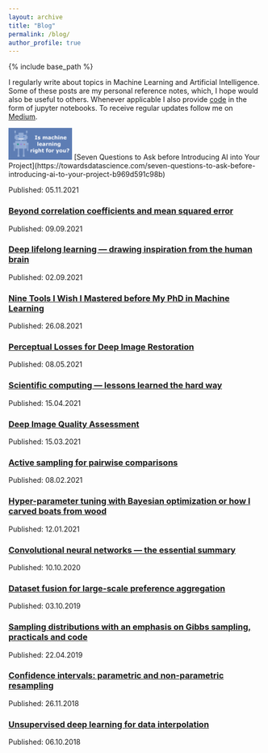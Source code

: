 ```yaml
---
layout: archive
title: "Blog"
permalink: /blog/
author_profile: true
---
```



{% include base_path %}

I regularly write about topics in Machine Learning and Artificial Intelligence. Some of these posts are my personal reference notes, which, I hope would also be useful to others. Whenever applicable I also provide [code](https://github.com/mikhailiuk/medium) in the form of jupyter notebooks. To receive regular updates follow me on [Medium](https://mikhailiuk.medium.com).

<p align="left">
<img src="./images/whynotuse.png" width="25%">
[Seven Questions to Ask before Introducing AI into Your Project](https://towardsdatascience.com/seven-questions-to-ask-before-introducing-ai-to-your-project-b969d591c98b)

Published: 05.11.2021
</p>


### [Beyond correlation coefficients and mean squared error](https://towardsdatascience.com/beyond-correlation-coefficients-and-mean-squared-error-952bd966cedb)
Published: 09.09.2021

### [Deep lifelong learning — drawing inspiration from the human brain](https://towardsdatascience.com/deep-lifelong-learning-drawing-inspiration-from-the-human-brain-c4518a2f4fb9)
Published: 02.09.2021

### [Nine Tools I Wish I Mastered before My PhD in Machine Learning](https://towardsdatascience.com/nine-tools-i-wish-i-mastered-before-my-phd-in-machine-learning-708c6dcb2fb0)
Published: 26.08.2021

### [Perceptual Losses for Deep Image Restoration](https://towardsdatascience.com/perceptual-losses-for-image-restoration-dd3c9de4113)
Published: 08.05.2021

### [Scientific computing — lessons learned the hard way](https://towardsdatascience.com/scientific-computing-lessons-learned-the-hard-way-db651f8f643a)
Published: 15.04.2021

### [Deep Image Quality Assessment](https://towardsdatascience.com/deep-image-quality-assessment-30ad71641fac)
Published: 15.03.2021

### [Active sampling for pairwise comparisons](https://towardsdatascience.com/active-sampling-for-pairwise-comparisons-476c2dc18231)
Published: 08.02.2021

### [Hyper-parameter tuning with Bayesian optimization or how I carved boats from wood](https://towardsdatascience.com/bayesian-optimization-or-how-i-carved-boats-from-wood-examples-and-code-78b9c79b31e5)
Published: 12.01.2021

### [Convolutional neural networks — the essential summary](https://towardsdatascience.com/cnn-cheat-sheet-the-essential-summary-for-a-quick-start-58820a14d3b4)
Published: 10.10.2020

### [Dataset fusion for large-scale preference aggregation](https://towardsdatascience.com/dataset-fusion-sushi-age-and-image-quality-and-what-the-hell-do-they-have-in-common-814e8dae7cf7)
Published: 03.10.2019

### [Sampling distributions with an emphasis on Gibbs sampling, practicals and code](https://towardsdatascience.com/can-you-do-better-sampling-strategies-with-an-emphasis-on-gibbs-sampling-practicals-and-code-c97730d54ebc)
Published: 22.04.2019

### [Confidence intervals: parametric and non-parametric resampling](https://towardsdatascience.com/a-note-on-parametric-and-non-parametric-bootstrap-resampling-72069b2be228)
Published: 26.11.2018

### [Unsupervised deep learning for data interpolation](https://towardsdatascience.com/unsupervised-learning-for-data-interpolation-e259cf5dc957)
Published: 06.10.2018


